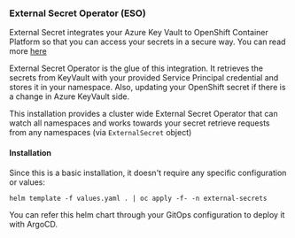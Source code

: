 ### External Secret Operator (ESO)
External Secret integrates your Azure Key Vault to OpenShift Container Platform so that you can access your secrets in a secure way. You can read more [here](https://external-secrets.io/v0.5.7/)

External Secret Operator is the glue of this integration. It retrieves the secrets from KeyVault with your provided Service Principal credential and stores it in your namespace. Also, updating your OpenShift secret if there is a change in Azure KeyVault side.

This installation provides a cluster wide External Secret Operator that can watch all namespaces and works towards your secret retrieve requests from any namespaces (via `ExternalSecret` object)

#### Installation
Since this is a basic installation, it doesn't require any specific configuration or values:

```
helm template -f values.yaml . | oc apply -f- -n external-secrets
```

You can refer this helm chart through your GitOps configuration to deploy it with ArgoCD.
